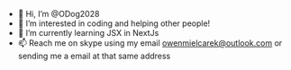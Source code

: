 - 👋 Hi, I’m @ODog2028
- 👀 I’m interested in coding and helping other people!
- 🌱 I’m currently learning JSX in NextJs
- 📫 Reach me on skype using my email owenmielcarek@outlook.com or sending me a email at that same address

<!---
ODog2028/ODog2028 is a ✨ special ✨ repository because its `README.md` (this file) appears on your GitHub profile.
You can click the Preview link to take a look at your changes.
--->
